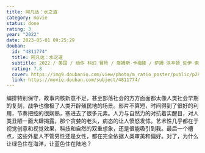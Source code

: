 ```yaml
---
title: 阿凡达：水之道
category: movie
status: done
rating: 3
year: "2022"
date: 2023-05-01 09:25:29
douban:
  id: "4811774"
  title: 阿凡达：水之道
  subtitle: 2022 / 美国 / 动作 科幻 冒险 / 詹姆斯·卡梅隆 / 萨姆·沃辛顿 佐伊·索尔达娜
  rating: 7.8
  cover: https://img9.doubanio.com/view/photo/m_ratio_poster/public/p2884182275.jpg
  link: https://movie.douban.com/subject/4811774/
---
```


编排特别保守，故事内核新意不足，甚至部落社会的方方面面都太像人类社会早期的复刻，战争也像极了人类开辟殖民地的场景。影片不算短，时间得到了很好的利用，节奏把控的很娴熟，塞进去了很多元素。人力与自然力的对抗着实醒目，对人类丑陋一面大肆揭露，那个贪婪的老头，病态的让人愤怒发怵。艺术性几乎都在于视觉创意和视觉效果，科技和自然的双重想象，还是很能吸引到我。最后一个槽点，这些外星人不管男性还是女性，都在完全依据人类审美和偏好。对了，为什么让绿色住在海洋，让蓝色住在陆地？